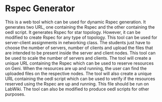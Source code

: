 # Rspec Generator

This is a web tool which can be used for dynamic Rspec generation. It generates two URL, one containing the Rspec and the other containing the oedl script. It generates Rspec for star topology. However, it can be modified to create Rspec for any type of topology. This tool can be used for server-client assignments in networking class. The students just have to choose the number of servers, number of clients and upload the files that are intended to be present inside the server and client nodes. This tool can be used to scale the number of servers and clients. The tool will create a unique URL containing the Rspec which can be used to reserve resources on Geni. When the resources are up and running, the user can find the uploaded files on the respective nodes. The tool will also create a unique URL containing the oedl script which can be used to verify if the resources reserved using the Rspec are up and running. This file should be run on LabWiki. The tool can also be modified to produce oedl scripts for other purposes. 

